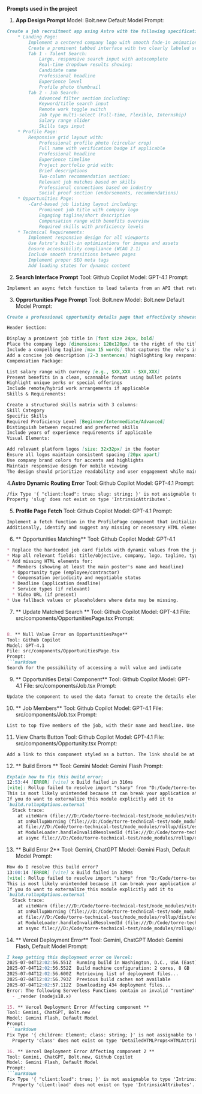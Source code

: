 **Prompts used in the project**
1. **App Design Prompt**
Model: Bolt.new Default Model
Prompt:
```markdown
Create a job recruitment app using Astro with the following specifications:
    * Landing Page:
        Implement a centered company logo with smooth fade-in animation
        Create a prominent tabbed interface with two clearly labeled sections:
        Tab 1 - Talent Search:
            Large, responsive search input with autocomplete
            Real-time dropdown results showing:
            Candidate name
            Professional headline
            Experience level
            Profile photo thumbnail
        Tab 2 - Job Search:
            Advanced filter section including:
            Keyword/title search input
            Remote work toggle switch
            Job type multi-select (Full-time, Flexible, Internship)
            Salary range slider
            Skills tags input
    * Profile Page:
        Responsive grid layout with:
            Professional profile photo (circular crop)
            Full name with verification badge if applicable
            Professional headline
            Experience timeline
            Project portfolio grid with:
            Brief descriptions
            Two-column recommendation section:
            Relevant job matches based on skills
            Professional connections based on industry
            Social proof section (endorsements, recommendations)
    * Opportunities Page:
        -Card-based job listing layout including:
            Prominent job title with company logo
            Engaging tagline/short description
            Compensation range with benefits overview
            Required skills with proficiency levels
    * Technical Requirements:
        Implement responsive design for all viewports
        Use Astro's built-in optimizations for images and assets
        Ensure accessibility compliance (WCAG 2.1)
        Include smooth transitions between pages
        Implement proper SEO meta tags
        Add loading states for dynamic content
```

2. **Search Interface Prompt**
Tool: Github Copilot
Model: GPT-4.1
Prompt:
```markdown
Implement an async fetch function to load talents from an API that returns a newline-delimited JSON stream (profileStream format). Add a loading indicator while fetching. Replace mockTalents with fetched data. The API call handles the filtering. Lets update the component to function this way: On load, we call an endpoint that returns a default stream, we can filter by this stream on the client. When the results on the stream is less than a certain value, we call the endpoint with the new search value.
```

3. **Opprortunities Page Prompt**
Tool: Bolt.new
Model: Bolt.new Default Model
Prompt:
```markdown
Create a professional opportunity details page that effectively showcases the following elements:

Header Section:

Display a prominent job title in [font size 24px, bold]
Place the company logo [dimensions: 120x120px] to the right of the title
Include a compelling tagline [max 15 words] that captures the role's impact
Add a concise job description [2-3 sentences] highlighting key responsibilities
Compensation Package:

List salary range with currency [e.g., $XX,XXX - $XX,XXX]
Present benefits in a clean, scannable format using bullet points
Highlight unique perks or special offerings
Include remote/hybrid work arrangements if applicable
Skills & Requirements:

Create a structured skills matrix with 3 columns:
Skill Category
Specific Skills
Required Proficiency Level [Beginner/Intermediate/Advanced]
Distinguish between required and preferred skills
Include years of experience requirements if applicable
Visual Elements:

Add relevant platform logos [size: 32x32px] in the footer
Ensure all logos maintain consistent spacing [20px apart]
Use company brand colors for accents and highlights
Maintain responsive design for mobile viewing
The design should prioritize readability and user engagement while maintaining professional aesthetics.
```
4.**Astro Dynamic Routing Error**
Tool: Github Copilot
Model: GPT-4.1
Prompt:
```markdown
/fix Type '{ "client:load": true; slug: string; }' is not assignable to type 'IntrinsicAttributes'.
Property 'slug' does not exist on type 'IntrinsicAttributes'.
```

5. **Profile Page Fetch**
Tool: Github Copilot
Model: GPT-4.1
Prompt:
```markdown
Implement a fetch function in the ProfilePage component that initializes the page using the dynamic slug value passed as a prop. Use this slug to retrieve data from an API endpoint whose response format is defined in profile.json. Once the data is fetched, update the component to render all relevant information based on the response structure.
Additionally, identify and suggest any missing or necessary HTML elements (e.g. headings, images, social links, sections) that should be included in the component to properly display all important data fields returned in profile.json. Ensure the layout remains clean, accessible, and responsive.
```
6. ** Opportunities Matching**
Tool: Github Copilot
Model: GPT-4.1
```markdown
* Replace the hardcoded job card fields with dynamic values from the job object, matching the keys from opportunity.json.
* Map all relevant fields: title/objective, company, logo, tagline, type, compensation, skills, requirements, match %, posted date, remote, etc.
* Add missing HTML elements for:
  * Members (showing at least the main poster's name and headline)
  * Opportunity type (employee/contractor)
  * Compensation periodicity and negotiable status
  * Deadline (application deadline)
  * Service types (if relevant)
  * Video URL (if present)
* Use fallback values or placeholders where data may be missing.
```
7. ** Update Matched Search **
Tool: Github Copilot
Model: GPT-4.1
File: src/components/OpportunitiesPage.tsx
Prompt:
```markdown

8. ** Null Value Error on OpportunitiesPage**
Tool: Github Copilot
Model: GPT-4.1
File: src/components/OpportunitiesPage.tsx
Prompt:
```markdown
Search for the possibility of accessing a null value and indicate
```
9. ** Opportunities Detail Component**
Tool: Github Copilot
Model: GPT-4.1
File: src/components/Job.tsx
Prompt:
```markdown
Update the component to used the data format to create the details element. Maintain design language and asthetics
```
10. ** Job Members**
Tool: Github Copilot
Model: GPT-4.1
File: src/components/Job.tsx
Prompt:
```markdown
List to top five members of the job, with their name and headline. Use the data format to create the details element.
```
11. View Charts Button
Tool: Github Copilot
Model: GPT-4.1
File: src/components/Opportunity.tsx
Prompt:
```markdown
Add a link to this component styled as a button. The link should be at the end of the container
```
12. ** Build Errors **
Tool: Gemini
Model: Gemini Flash
Prompt:
```markdown
Explain how to fix this build error:
12:53:44 [ERROR] [vite] x Build failed in 316ms
[vite]: Rollup failed to resolve import "sharp" from "D:/Code/torre-technical-test/node_modules/astro/dist/assets/services/sharp.js".
This is most likely unintended because it can break your application at runtime.
If you do want to externalize this module explicitly add it to
`build.rollupOptions.external`
  Stack trace:
    at viteWarn (file:///D:/Code/torre-technical-test/node_modules/vite/dist/node/chunks/dep-CDnG8rE7.js:65532:17)
    at onRollupWarning (file:///D:/Code/torre-technical-test/node_modules/vite/dist/node/chunks/dep-CDnG8rE7.js:65562:5)
    at file:///D:/Code/torre-technical-test/node_modules/rollup/dist/es/shared/node-entry.js:19393:13
    at ModuleLoader.handleInvalidResolvedId (file:///D:/Code/torre-technical-test/node_modules/rollup/dist/es/shared/node-entry.js:20008:26)
    at async file:///D:/Code/torre-technical-test/node_modules/rollup/dist/es/shared/node-entry.js:19954:32

```
13. ** Build Error 2**
Tool: Gemini, ChatGPT
Model: Gemini Flash, Default Model
Prompt:
```markdown
How do I resolve this build error?
13:00:14 [ERROR] [vite] x Build failed in 329ms
[vite]: Rollup failed to resolve import "sharp" from "D:/Code/torre-technical-test/node_modules/astro/dist/assets/services/sharp.js".
This is most likely unintended because it can break your application at runtime.
If you do want to externalize this module explicitly add it to
`build.rollupOptions.external`
  Stack trace:
    at viteWarn (file:///D:/Code/torre-technical-test/node_modules/vite/dist/node/chunks/dep-CDnG8rE7.js:65532:17)
    at onRollupWarning (file:///D:/Code/torre-technical-test/node_modules/vite/dist/node/chunks/dep-CDnG8rE7.js:65562:5)
    at file:///D:/Code/torre-technical-test/node_modules/rollup/dist/es/shared/node-entry.js:19393:13
    at ModuleLoader.handleInvalidResolvedId (file:///D:/Code/torre-technical-test/node_modules/rollup/dist/es/shared/node-entry.js:20008:26)
    at async file:///D:/Code/torre-technical-test/node_modules/rollup/dist/es/shared/node-entry.js:19954:32

```
14. ** Vercel Deployment Error**
Tool: Gemini, ChatGPT
Model: Gemini Flash, Default Model
Prompt:
```markdown
I keep getting this deployment error on Vercel:
2025-07-04T12:02:56.551Z  Running build in Washington, D.C., USA (East) – iad1
2025-07-04T12:02:56.552Z  Build machine configuration: 2 cores, 8 GB
2025-07-04T12:02:56.600Z  Retrieving list of deployment files...
2025-07-04T12:02:56.793Z  Previous build caches not available
2025-07-04T12:02:57.112Z  Downloading 434 deployment files...
Error: The following Serverless Functions contain an invalid "runtime":
  - _render (nodejs18.x)

15. ** Vercel Deployment Error Affecting component **
Tool: Gemini, ChatGPT, Bolt.new
Model: Gemini Flash, Default Model
Prompt:
```markdown
Fix Type '{ children: Element; class: string; }' is not assignable to type 'DetailedHTMLProps<HTMLAttributes<HTMLElement>, HTMLElement>'.
  Property 'class' does not exist on type 'DetailedHTMLProps<HTMLAttributes<HTMLElement>, HTMLElement>'. Did you mean 'className'?ts(2322)

16. ** Vercel Deployment Error Affecting component 2 **
Tool: Gemini, ChatGPT, Bolt.new, Github Copilot
Model: Gemini Flash, Default Model
Prompt:
```markdown
Fix Type '{ "client:load": true; }' is not assignable to type 'IntrinsicAttributes'.
  Property 'client:load' does not exist on type 'IntrinsicAttributes'.

